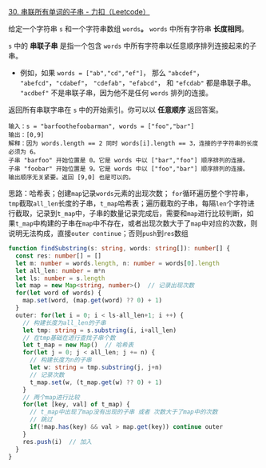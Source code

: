 [30. 串联所有单词的子串 - 力扣（Leetcode）](https://leetcode.cn/problems/substring-with-concatenation-of-all-words/description/)

给定一个字符串 `s` 和一个字符串数组 `words`**。** `words` 中所有字符串 **长度相同**。

 `s` 中的 **串联子串** 是指一个包含 `words` 中所有字符串以任意顺序排列连接起来的子串。

- 例如，如果 `words = ["ab","cd","ef"]`， 那么 `"abcdef"`， `"abefcd"`，`"cdabef"`， `"cdefab"`，`"efabcd"`， 和 `"efcdab"` 都是串联子串。 `"acdbef"` 不是串联子串，因为他不是任何 `words` 排列的连接。

返回所有串联字串在 `s` 中的开始索引。你可以以 **任意顺序** 返回答案。

```
输入：s = "barfoothefoobarman", words = ["foo","bar"]
输出：[0,9]
解释：因为 words.length == 2 同时 words[i].length == 3，连接的子字符串的长度必须为 6。
子串 "barfoo" 开始位置是 0。它是 words 中以 ["bar","foo"] 顺序排列的连接。
子串 "foobar" 开始位置是 9。它是 words 中以 ["foo","bar"] 顺序排列的连接。
输出顺序无关紧要。返回 [9,0] 也是可以的。
```

思路：哈希表；创建`map`记录`words`元素的出现次数；
`for`循环遍历整个字符串，`tmp`截取`all_len`长度的子串，`t_map`哈希表；遍历截取的子串，每隔`len`个字符进行截取，记录到`t_map`中，子串的数量记录完成后，需要和`map`进行比较判断，如果`t_map`中构建的子串在`map`中不存在，或者出现次数大于了`map`中对应的次数，则说明无法构成，直接`outer continue`；否则`push`到`res`数组

```typescript
function findSubstring(s: string, words: string[]): number[] {
  const res: number[] = []
  let m: number = words.length, n: number = words[0].length
  let all_len: number = m*n
  let ls: number = s.length
  let map = new Map<string, number>()  // 记录出现次数
  for(let word of words) {
    map.set(word, (map.get(word) ?? 0) + 1)
  }
  outer: for(let i = 0; i < ls-all_len+1; i ++) {
    // 构建长度为all_len的子串
    let tmp: string = s.substring(i, i+all_len)
    // 在tmp基础在进行查找子串个数
    let t_map = new Map()  // 哈希表
    for(let j = 0; j < all_len; j += n) {
      // 构建长度为n的子串
      let w: string = tmp.substring(j, j+n)
      // 记录次数
      t_map.set(w, (t_map.get(w) ?? 0) + 1)
    }
    // 两个map进行比较
    for(let [key, val] of t_map) {
      // t_map中出现了map没有出现的子串 或者 次数大于了map中的次数
      // 跳过
      if(!map.has(key) && val > map.get(key)) continue outer    
    }
    res.push(i)  // 加入
  }
}
```

